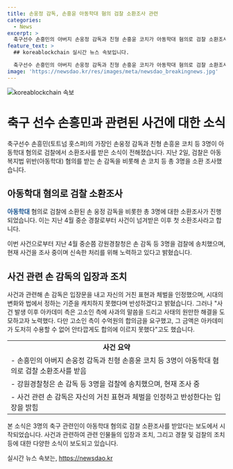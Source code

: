 ```yaml
---
title: 손웅정 감독, 손흥윤 아동학대 혐의 검찰 소환조사 관련
categories:
  - News
excerpt: >
  축구선수 손흥민의 아버지 손웅정 감독과 친형 손흥윤 코치가 아동학대 혐의로 검찰 소환조사를 받았다. 3월 아동을 학대한 혐의로 조사를 받았으며, 피해 아동이 신체 및 정서적 피해를 받았다고 주장했다. 이에 대해 손 감독은 거친 표현과 체벌을 인정하고, 시대의 변화와 법에서 정하는 기준을 캐치하지 못했다고 반성하며, 사태 해결을 위해 노력했으나 합의에 이르지 못했다고 밝혔다.
feature_text: >
  ## koreablockchain 실시간 뉴스 속보입니다.

  축구선수 손흥민의 아버지 손웅정 감독과 친형 손흥윤 코치가 아동학대 혐의로 검찰 소환조사를 받았다. 3월 아동을 학대한 혐의로 조사를 받았으며, 피해 아동이 신체 및 정서적 피해를 받았다고 주장했다. 이에 대해 손 감독은 거친 표현과 체벌을 인정하고, 시대의 변화와 법에서 정하는 기준을 캐치하지 못했다고 반성하며, 사태 해결을 위해 노력했으나 합의에 이르지 못했다고 밝혔다.
image: 'https://newsdao.kr/res/images/meta/newsdao_breakingnews.jpg'
---
```


<p><img src="https://newsdao.kr/res/images/meta/newsdao_breakingnews.jpg" alt="koreablockchain 속보" /></p>

<h1 data-ke-size="size26">축구 선수 손흥민과 관련된 사건에 대한 소식</h1>

<p data-ke-size="size16"></p>

<p>축구선수 손흥민(토트넘 홋스퍼)의 가장인 손웅정 감독과 친형 손흥윤 코치 등 3명이 아동학대 혐의로 검찰에서 소환조사를 받은 소식이 전해졌습니다. 지난 2일, 검찰은 아동복지법 위반(아동학대) 혐의를 받는 손 감독을 비롯해 손 코치 등 총 3명을 소환 조사했습니다.</p>

<h2 data-ke-size="size24">아동학대 혐의로 검찰 소환조사</h2>

<p><b><span style="color: #1a5490;">아동학대</span></b> 혐의로 검찰에 소환된 손 웅정 감독을 비롯한 총 3명에 대한 소환조사가 진행되었습니다. 이는 지난 4월 중순 경찰로부터 사건이 넘겨받은 이후 첫 소환조사라고 합니다.</p>

<p>이번 사건으로부터 지난 4월 중순쯤 강원경찰청은 손 감독 등 3명을 검찰에 송치했으며, 현재 사건을 조사 중이며 신속한 처리를 위해 노력하고 있다고 밝혔습니다.</p>

<h2 data-ke-size="size24">사건 관련 손 감독의 입장과 조치</h2>

<p>사건과 관련해 손 감독은 입장문을 내고 자신의 거친 표현과 체벌을 인정했으며, 시대의 변화와 법에서 정하는 기준을 캐치하지 못했다며 반성하겠다고 밝혔습니다. 그러나 "사건 발생 이후 아카데미 측은 고소인 측에 사과의 말씀을 드리고 사태의 원만한 해결을 도모하고자 노력했다. 다만 고소인 측이 수억원의 합의금을 요구했고, 그 금액은 아카데미가 도저히 수용할 수 없어 안타깝게도 합의에 이르지 못했다"고도 했습니다.</p>

<table>
   <tr>
      <td style="text-align: center; height: 17px;"><b>사건 요약</b></td>
   </tr>
   <tr>
      <td style="text-align: left; height: 17px;">- 손흥민의 아버지 손웅정 감독과 친형 손흥윤 코치 등 3명이 아동학대 혐의로 검찰 소환조사를 받음</td>
   </tr>
   <tr>
      <td style="text-align: left; height: 17px;">- 강원경찰청은 손 감독 등 3명을 검찰에 송치했으며, 현재 조사 중</td>
   </tr>
   <tr>
      <td style="text-align: left; height: 17px;">- 사건 관련 손 감독은 자신의 거친 표현과 체벌을 인정하고 반성한다는 입장을 밝힘</td>
   </tr>
</table>

<p data-ke-size="size16"></p>

<p>본 소식은 3명의 축구 관련인이 아동학대 혐의로 검찰 소환조사를 받았다는 보도에서 시작되었습니다. 사건과 관련하여 관련 인물들의 입장과 조치, 그리고 경찰 및 검찰의 조치 등에 대한 다양한 소식이 보도되고 있습니다.</p>
실시간 뉴스 속보는, <a href="https://newsdao.kr" rel="dofollow">https://newsdao.kr</a>


